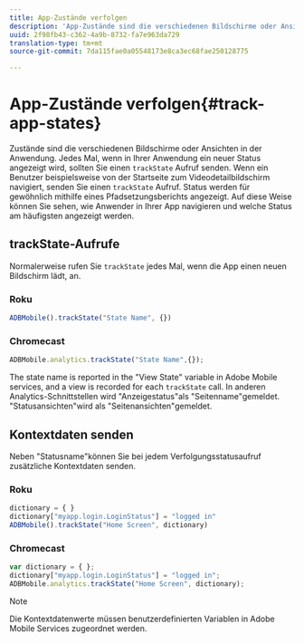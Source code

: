 ```yaml
---
title: App-Zustände verfolgen
description: 'App-Zustände sind die verschiedenen Bildschirme oder Ansichten in Ihrer Anwendung, die bei der Anzeige zu einem trackState-Aufruf führen sollten. '
uuid: 2f98fb43-c362-4a9b-8732-fa7e963da729
translation-type: tm+mt
source-git-commit: 7da115fae0a05548173e8ca3ec68fae250128775

---
```



# App-Zustände verfolgen{#track-app-states}

Zustände sind die verschiedenen Bildschirme oder Ansichten in der Anwendung. Jedes Mal, wenn in Ihrer Anwendung ein neuer Status angezeigt wird, sollten Sie einen `trackState` Aufruf senden. Wenn ein Benutzer beispielsweise von der Startseite zum Videodetailbildschirm navigiert, senden Sie einen `trackState` Aufruf. Status werden für gewöhnlich mithilfe eines Pfadsetzungsberichts angezeigt. Auf diese Weise können Sie sehen, wie Anwender in Ihrer App navigieren und welche Status am häufigsten angezeigt werden.

## trackState-Aufrufe

Normalerweise rufen Sie `trackState` jedes Mal, wenn die App einen neuen Bildschirm lädt, an.

### Roku

```js
ADBMobile().trackState("State Name", {})
```

### Chromecast

```js
ADBMobile.analytics.trackState("State Name",{});
```

The state name is reported in the "View State" variable in Adobe Mobile services, and a view is recorded for each `trackState` call. In anderen Analytics-Schnittstellen wird "Anzeigestatus"als "Seitenname"gemeldet. "Statusansichten"wird als "Seitenansichten"gemeldet.

## Kontextdaten senden

Neben "Statusname"können Sie bei jedem Verfolgungsstatusaufruf zusätzliche Kontextdaten senden.

### Roku

```js
dictionary = { } 
dictionary["myapp.login.LoginStatus"] = "logged in"  
ADBMobile().trackState("Home Screen", dictionary)
```

### Chromecast

```js
var dictionary = { }; 
dictionary["myapp.login.LoginStatus"] = "logged in"; 
ADBMobile.analytics.trackState("Home Screen", dictionary); 
```

>[!NOTE]
>
>Die Kontextdatenwerte müssen benutzerdefinierten Variablen in Adobe Mobile Services zugeordnet werden.

